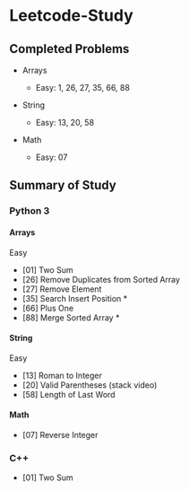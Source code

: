 # Leetcode-Study

## Completed Problems
- Arrays
    - Easy: 
        1, 26, 27, 35, 66, 88

- String
    - Easy: 
        13, 20, 58

- Math
    - Easy:
        07
    

## Summary of Study
### Python 3
#### Arrays
Easy
- [01] Two Sum
- [26] Remove Duplicates from Sorted Array
- [27] Remove Element
- [35] Search Insert Position *
- [66] Plus One
- [88] Merge Sorted Array *

#### String
Easy
- [13] Roman to Integer
- [20] Valid Parentheses (stack video)
- [58] Length of Last Word

#### Math
- [07] Reverse Integer

### C++
- [01] Two Sum
